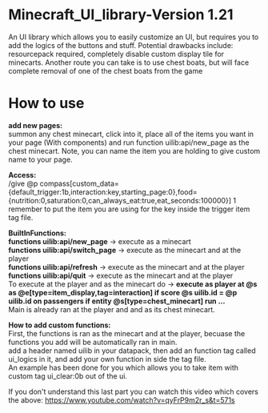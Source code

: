 # Minecraft_UI_library-Version 1.21
An UI library which allows you to easily customize an UI, but requires you to add the logics of the buttons and stuff. Potential drawbacks include: resourcepack required, completely disable custom display tile for minecarts. Another route you can take is to use chest boats, but will face complete removal of one of the chest boats from the game
# How to use
**add new pages:**   
summon any chest minecart, click into it, place all of the items you want in your page (With components) and run function uilib:api/new_page as the chest minecart. Note, you can name the item you are holding to give custom name to your page.   

**Access:**   
/give @p compass[custom_data={default_trigger:1b,interaction:key,starting_page:0},food={nutrition:0,saturation:0,can_always_eat:true,eat_seconds:100000}] 1  
remember to put the item you are using for the key inside the trigger item tag file.

**BuiltInFunctions:**   
**functions uilib:api/new_page** -> execute as a minecart  
**functions uilib:api/switch_page** -> execute as the minecart and at the player    
**functions uilib:api/refresh** -> execute as the minecart and at the player    
**functions uilib:api/quit** -> execute as the minecart and at the player    
To execute at the player and as the minecart do -> **execute as player at @s as @e[type=item_display,tag=interaction] if score @s uilib.id = @p uilib.id on passengers if entity @s[type=chest_minecart] run ...**      
Main is already ran at the player and and as its chest minecart.

**How to add custom functions:**   
First, the functions is ran as the minecart and at the player, becuase the functions you add will be automatically ran in main.      
add a header named uilib in your datapack, then add an function tag called ui_logics in it, and add your own function in side the tag file.     
An example has been done for you which allows you to take item with custom tag ui_clear:0b out of the ui.      

If you don't understand this last part you can watch this video which covers the above: https://www.youtube.com/watch?v=qyFrP9m2r_s&t=571s
